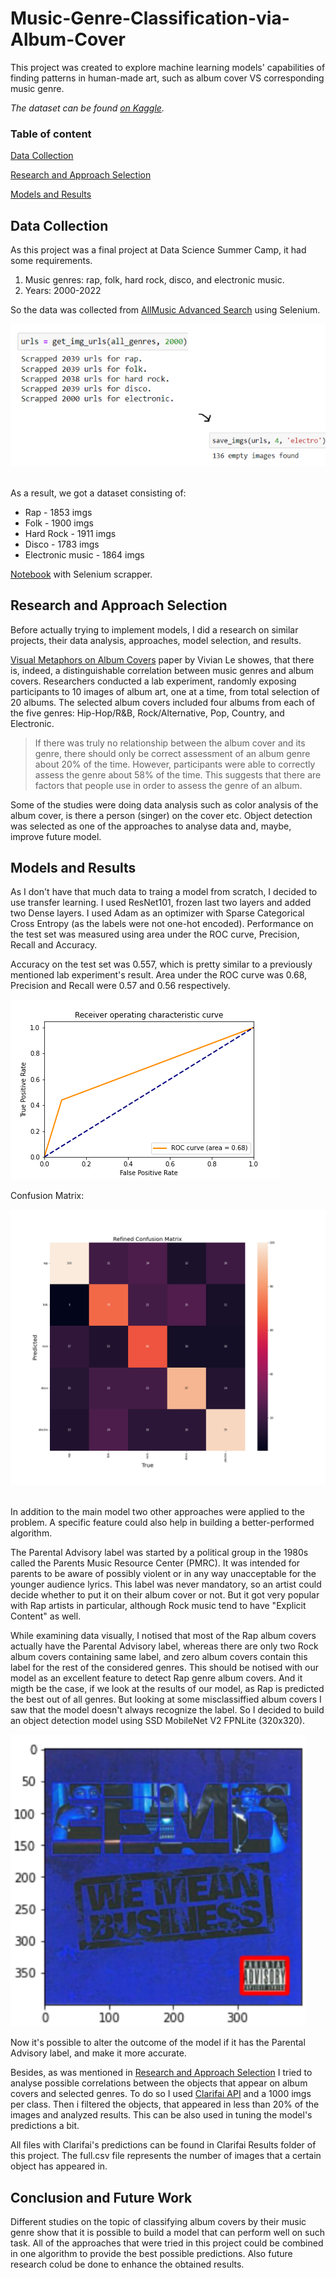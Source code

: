 # Music-Genre-Classification-via-Album-Cover
This project was created to explore machine learning models' capabilities of finding patterns in human-made art, such as album cover VS corresponding music genre. 
&nbsp;

_The dataset can be found [on Kaggle](https://www.kaggle.com/datasets/anastasiapetrunia/album-covers-dataset)._

### Table of content
[Data Collection](#data-collection)
&nbsp;

[Research and Approach Selection](#research-and-approach-selection)
&nbsp;

[Models and Results](#models-and-results)

## Data Collection
As this project was a final project at Data Science Summer Camp, it had some requirements. 

1. Music genres: rap, folk, hard rock, disco, and electronic music.
2. Years: 2000-2022

So the data was collected from [AllMusic Advanced Search](https://www.allmusic.com/advanced-search) using Selenium. 
&nbsp;

![images saved](Images/images-saved.png)
&nbsp;

As a result, we got a dataset consisting of:
- Rap - 1853 imgs
- Folk - 1900 imgs
- Hard Rock - 1911 imgs
- Disco - 1783 imgs
- Electronic music - 1864 imgs

[Notebook](Data-Collection-Using-Selenium.ipynb) with Selenium scrapper.
## Research and Approach Selection
Before actually trying to implement models, I did a research on similar projects, their data analysis, approaches, model selection, and results. 
&nbsp;

[Visual Metaphors on Album Covers](https://ir.library.oregonstate.edu/concern/honors_college_theses/0r967b03c) paper by Vivian Le showes, that there is, indeed, a distinguishable correlation between music genres and album covers. Researchers conducted a lab experiment, randomly exposing participants to 10 images of album art, one at a time, from total selection of 20 albums. The selected album covers included four albums from each of the five genres: Hip-Hop/R&B, Rock/Alternative, Pop, Country, and Electronic. 
>If there was truly no relationship between the album cover and its genre, there should only be correct assessment of an album genre about 20% of the time. However, participants were able to correctly assess the genre about 58% of the time. This suggests that there are factors that people use in order to assess the genre of an album.
&nbsp;

Some of the studies were doing data analysis such as color analysis of the album cover, is there a person (singer) on the cover etc. Object detection was selected as one of the approaches to analyse data and, maybe, improve future model.

## Models and Results
As I don't have that much data to traing a model from scratch, I decided to use transfer learning. I used ResNet101, frozen last two layers and added two Dense layers. I used Adam as an optimizer with Sparse Categorical Cross Entropy (as the labels were not one-hot encoded). Performance on the test set was measured using area under the ROC curve, Precision, Recall and Accuracy. 
&nbsp;

Accuracy on the test set was 0.557, which is pretty similar to a previously mentioned lab experiment's result. Area under the ROC curve was 0.68, Precision and Recall were 0.57 and 0.56 respectively. 
&nbsp;

![roc_curve](Images/roc_curve.png)
&nbsp;

Confusion Matrix:

![confusion_matrix](Images/confusion_matrix.png)
&nbsp;

In addition to the main model two other approaches were applied to the problem. A specific feature could also help in building a better-performed algorithm.
&nbsp;

The Parental Advisory label was started by a political group in the 1980s called the Parents Music Resource Center (PMRC). It was intended for parents to be aware of possibly violent or in any way unacceptable for the younger audience lyrics. This label was never mandatory, so an artist could decide whether to put it on their album cover or not. But it got very popular with Rap artists in particular, although Rock music tend to have "Explicit Content" as well.
&nbsp;

While examining data visually, I notised that most of the Rap album covers actually have the Parental Advisory label, whereas there are only two Rock album covers containing same label, and zero album covers contain this label for the rest of the considered genres. This should be notised with our model as an excellent feature to detect Rap genre album covers. And it migth be the case, if we look at the results of our model, as Rap is predicted the best out of all genres. But looking at some misclassiffied album covers I saw that the model doesn't always recognize the label. So I decided to build an object detection model using SSD MobileNet V2 FPNLite (320x320). 
&nbsp;

![label_detected](Images/label_detected.png)
&nbsp;

Now it's possible to alter the outcome of the model if it has the Parental Advisory label, and make it more accurate.
&nbsp;

Besides, as was mentioned in [Research and Approach Selection](#research-and-approach-selection) I tried to analyse possible correlations between the objects that appear on album covers and selected genres. To do so I used [Clarifai API](https://github.com/Clarifai/clarifai-python-grpc/) and a 1000 imgs per class. Then i filtered the objects, that appeared in less than 20% of the images and analyzed results. This can be also used in tuning the model's predictions a bit.
&nbsp;

All files with Clarifai's predictions can be found in Clarifai Results folder of this project. The full.csv file represents the number of images that a certain object has appeared in.
## Conclusion and Future Work
Different studies on the topic of classifying album covers by their music genre show that it is possible to build a model that can perform well on such task. All of the approaches that were tried in this project could be combined in one algorithm to provide the best possible predictions. Also future research colud be done to enhance the obtained results.
